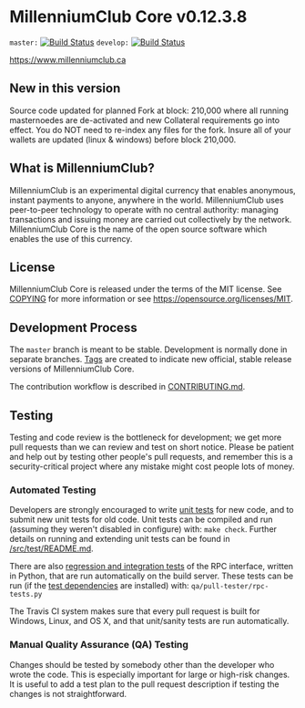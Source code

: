MillenniumClub Core v0.12.3.8
===============================

`master:` [![Build Status](https://travis-ci.org/millenniumclubpay/millenniumclub.svg?branch=master)](https://travis-ci.org/millenniumclubpay/millenniumclub) `develop:` [![Build Status](https://travis-ci.org/millenniumclubpay/millenniumclub.svg?branch=develop)](https://travis-ci.org/millenniumclubpay/millenniumclub/branches)

https://www.millenniumclub.ca

New in this version
----------------

Source code updated for planned Fork at block: 210,000 where all running masternoedes are de-activated and new Collateral requirements go into effect. You do NOT need to re-index any files for the fork. Insure all of your wallets are updated (linux & windows) before block 210,000.

What is MillenniumClub?
----------------

MillenniumClub is an experimental digital currency that enables anonymous, instant
payments to anyone, anywhere in the world. MillenniumClub uses peer-to-peer technology
to operate with no central authority: managing transactions and issuing money
are carried out collectively by the network. MillenniumClub Core is the name of the open
source software which enables the use of this currency.

License
-------

MillenniumClub Core is released under the terms of the MIT license. See [COPYING](COPYING) for more
information or see https://opensource.org/licenses/MIT.

Development Process
-------------------

The `master` branch is meant to be stable. Development is normally done in separate branches.
[Tags](https://github.com/millenniumclub/MillenniumClubCoin) are created to indicate new official,
stable release versions of MillenniumClub Core.

The contribution workflow is described in [CONTRIBUTING.md](CONTRIBUTING.md).

Testing
-------

Testing and code review is the bottleneck for development; we get more pull
requests than we can review and test on short notice. Please be patient and help out by testing
other people's pull requests, and remember this is a security-critical project where any mistake might cost people
lots of money.

### Automated Testing

Developers are strongly encouraged to write [unit tests](src/test/README.md) for new code, and to
submit new unit tests for old code. Unit tests can be compiled and run
(assuming they weren't disabled in configure) with: `make check`. Further details on running
and extending unit tests can be found in [/src/test/README.md](/src/test/README.md).

There are also [regression and integration tests](/qa) of the RPC interface, written
in Python, that are run automatically on the build server.
These tests can be run (if the [test dependencies](/qa) are installed) with: `qa/pull-tester/rpc-tests.py`

The Travis CI system makes sure that every pull request is built for Windows, Linux, and OS X, and that unit/sanity tests are run automatically.

### Manual Quality Assurance (QA) Testing

Changes should be tested by somebody other than the developer who wrote the
code. This is especially important for large or high-risk changes. It is useful
to add a test plan to the pull request description if testing the changes is
not straightforward.
